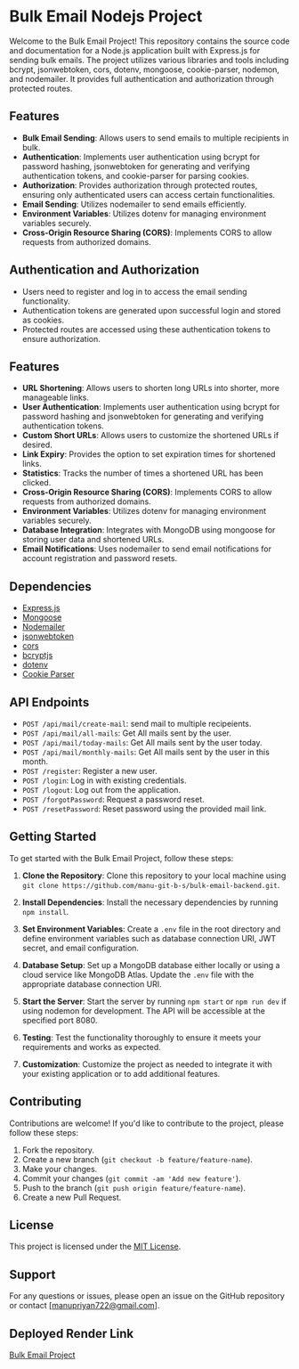 # Bulk Email Nodejs Project

Welcome to the Bulk Email Project! This repository contains the source code and documentation for a Node.js application built with Express.js for sending bulk emails. The project utilizes various libraries and tools including bcrypt, jsonwebtoken, cors, dotenv, mongoose, cookie-parser, nodemon, and nodemailer. It provides full authentication and authorization through protected routes.

## Features

- **Bulk Email Sending**: Allows users to send emails to multiple recipients in bulk.
- **Authentication**: Implements user authentication using bcrypt for password hashing, jsonwebtoken for generating and verifying authentication tokens, and cookie-parser for parsing cookies.
- **Authorization**: Provides authorization through protected routes, ensuring only authenticated users can access certain functionalities.
- **Email Sending**: Utilizes nodemailer to send emails efficiently.
- **Environment Variables**: Utilizes dotenv for managing environment variables securely.
- **Cross-Origin Resource Sharing (CORS)**: Implements CORS to allow requests from authorized domains.

## Authentication and Authorization

- Users need to register and log in to access the email sending functionality.
- Authentication tokens are generated upon successful login and stored as cookies.
- Protected routes are accessed using these authentication tokens to ensure authorization.

## Features

- **URL Shortening**: Allows users to shorten long URLs into shorter, more manageable links.
- **User Authentication**: Implements user authentication using bcrypt for password hashing and jsonwebtoken for generating and verifying authentication tokens.
- **Custom Short URLs**: Allows users to customize the shortened URLs if desired.
- **Link Expiry**: Provides the option to set expiration times for shortened links.
- **Statistics**: Tracks the number of times a shortened URL has been clicked.
- **Cross-Origin Resource Sharing (CORS)**: Implements CORS to allow requests from authorized domains.
- **Environment Variables**: Utilizes dotenv for managing environment variables securely.
- **Database Integration**: Integrates with MongoDB using mongoose for storing user data and shortened URLs.
- **Email Notifications**: Uses nodemailer to send email notifications for account registration and password resets.

## Dependencies

- [Express.js](https://expressjs.com/)
- [Mongoose](https://mongoosejs.com/)
- [Nodemailer](https://nodemailer.com/)
- [jsonwebtoken](https://www.npmjs.com/package/jsonwebtoken)
- [cors](https://www.npmjs.com/package/cors)
- [bcryptjs](https://www.npmjs.com/package/bcryptjs)
- [dotenv](https://www.npmjs.com/package/dotenv)
- [Cookie Parser](https://www.npmjs.com/package/cookie-parser)

## API Endpoints

- `POST /api/mail/create-mail`: send mail to multiple recipeients.
- `POST /api/mail/all-mails`: Get All mails sent by the user.
- `POST /api/mail/today-mails`: Get All mails sent by the user today.
- `POST /api/mail/monthly-mails`: Get All mails sent by the user in this month.
- `POST /register`: Register a new user.
- `POST /login`: Log in with existing credentials.
- `POST /logout`: Log out from the application.
- `POST /forgotPassword`: Request a password reset.
- `POST /resetPassword`: Reset password using the provided mail link.

## Getting Started

To get started with the Bulk Email Project, follow these steps:

1. **Clone the Repository**: Clone this repository to your local machine using `git clone https://github.com/manu-git-b-s/bulk-email-backend.git`.

2. **Install Dependencies**: Install the necessary dependencies by running `npm install`.

3. **Set Environment Variables**: Create a `.env` file in the root directory and define environment variables such as database connection URI, JWT secret, and email configuration.

4. **Database Setup**: Set up a MongoDB database either locally or using a cloud service like MongoDB Atlas. Update the `.env` file with the appropriate database connection URI.

5. **Start the Server**: Start the server by running `npm start` or `npm run dev` if using nodemon for development. The API will be accessible at the specified port 8080.

6. **Testing**: Test the functionality thoroughly to ensure it meets your requirements and works as expected.

7. **Customization**: Customize the project as needed to integrate it with your existing application or to add additional features.

## Contributing

Contributions are welcome! If you'd like to contribute to the project, please follow these steps:

1. Fork the repository.
2. Create a new branch (`git checkout -b feature/feature-name`).
3. Make your changes.
4. Commit your changes (`git commit -am 'Add new feature'`).
5. Push to the branch (`git push origin feature/feature-name`).
6. Create a new Pull Request.

## License

This project is licensed under the [MIT License](LICENSE).

## Support

For any questions or issues, please open an issue on the GitHub repository or contact [manupriyan722@gmail.com].

## Deployed Render Link

[Bulk Email Project](https://bulk-email-backend-mnvn.onrender.com)
